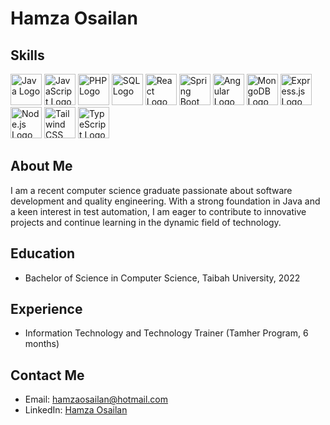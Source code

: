 # Hamza Osailan

## Skills
<p align="left">
    <a href="https://www.oracle.com/java/" target="_blank" rel="noopener noreferrer"><img src="https://brandslogos.com/wp-content/uploads/thumbs/java-logo-vector-1.svg" alt="Java Logo" width="50" height="50"></a>
    <a href="https://developer.mozilla.org/en-US/docs/Web/JavaScript" target="_blank" rel="noopener noreferrer"><img src="https://brandslogos.com/wp-content/uploads/thumbs/javascript-logo-vector.svg" alt="JavaScript Logo" width="50" height="50"></a>
    <a href="https://www.php.net/" target="_blank" rel="noopener noreferrer"><img src="https://brandslogos.com/wp-content/uploads/thumbs/php-logo-vector.svg" alt="PHP Logo" width="50" height="50"></a>
    <a href="https://www.mysql.com/" target="_blank" rel="noopener noreferrer"><img src="https://e7.pngegg.com/pngimages/354/683/png-clipart-logo-mysql-database-phpmyadmin-oracle-sql-logo-blue-text.png" alt="SQL Logo" width="50" height="50"></a>
    <a href="https://reactjs.org/" target="_blank" rel="noopener noreferrer"><img src="https://brandslogos.com/wp-content/uploads/thumbs/react-logo-vector.svg" alt="React Logo" width="50" height="50"></a>
    <a href="https://spring.io/projects/spring-boot" target="_blank" rel="noopener noreferrer"><img src="https://brandslogos.com/wp-content/uploads/thumbs/spring-logo-vector.svg" alt="Spring Boot Logo" width="50" height="50"></a>
    <a href="https://angular.io/" target="_blank" rel="noopener noreferrer"><img src="https://brandslogos.com/wp-content/uploads/thumbs/angular-logo-vector.svg" alt="Angular Logo" width="50" height="50"></a>
    <a href="https://www.mongodb.com/" target="_blank" rel="noopener noreferrer"><img src="https://brandslogos.com/wp-content/uploads/thumbs/mongodb-logo-vector.svg" alt="MongoDB Logo" width="50" height="50"></a>
<a href="https://expressjs.com/" target="_blank" rel="noopener noreferrer"><img src="https://brandslogos.com/wp-content/uploads/thumbs/expressjs-logo-vector.svg" alt="Express.js Logo" width="50" height="50"></a>
    <a href="https://nodejs.org/" target="_blank" rel="noopener noreferrer"><img src="https://brandslogos.com/wp-content/uploads/thumbs/nodejs-logo-vector.svg" alt="Node.js Logo" width="50" height="50"></a>
   <a href="https://tailwindcss.com/" target="_blank" rel="noopener noreferrer"><img src="https://brandslogos.com/wp-content/uploads/thumbs/tailwind-css-logo-vector.svg" alt="Tailwind CSS Logo" width="50" height="50"></a>
<a href="https://www.typescriptlang.org/" target="_blank" rel="noopener noreferrer"><img src="https://brandslogos.com/wp-content/uploads/thumbs/typescript-logo-vector.svg" alt="TypeScript Logo" width="50" height="50"></a>

</p>


## About Me
I am a recent computer science graduate passionate about software development and quality engineering. With a strong foundation in Java and a keen interest in test automation, I am eager to contribute to innovative projects and continue learning in the dynamic field of technology.

## Education
- Bachelor of Science in Computer Science, Taibah University, 2022

## Experience
- Information Technology and Technology Trainer (Tamher Program, 6 months)

## Contact Me
- Email: hamzaosailan@hotmail.com
- LinkedIn: [Hamza Osailan](https://www.linkedin.com/in/hamza-osailan)
